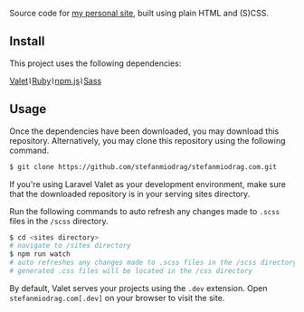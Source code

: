 Source code for [my personal site](http://www.stefanmiodrag.com/), built using plain HTML and (S)CSS.

## Install

This project uses the following dependencies:

[Valet](https://laravel.com/docs/5.5/valet#installation)⌇[Ruby](https://www.ruby-lang.org/en/downloads/)⌇[npm.js](https://www.npmjs.com/get-npm)⌇[Sass](http://sass-lang.com/)


## Usage

Once the dependencies have been downloaded, you may download this repository. Alternatively, you may clone this repository using the following command.
```sh
$ git clone https://github.com/stefanmiodrag/stefanmiodrag.com.git
```

If you're using Laravel Valet as your development environment, make sure that the downloaded repository is in your serving sites  directory.

Run the following commands to auto refresh any changes made to `.scss` files in the `/scss` directory. 
```sh
$ cd <sites directory>
# navigate to /sites directory
$ npm run watch
# auto refreshes any changes made to .scss files in the /scss directory
# generated .css files will be located in the /css directory
```

By default, Valet serves your projects using the `.dev` extension. Open `stefanmiodrag.com[.dev]` on your browser to visit the site.

